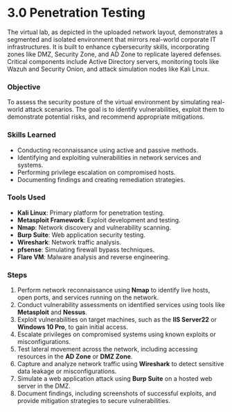 
# 3.0 Penetration Testing

The virtual lab, as depicted in the uploaded network layout, demonstrates a segmented and isolated environment that mirrors real-world corporate IT infrastructures. It is built to enhance cybersecurity skills, incorporating zones like DMZ, Security Zone, and AD Zone to replicate layered defenses. Critical components include Active Directory servers, monitoring tools like Wazuh and Security Onion, and attack simulation nodes like Kali Linux.

### Objective  
To assess the security posture of the virtual environment by simulating real-world attack scenarios. The goal is to identify vulnerabilities, exploit them to demonstrate potential risks, and recommend appropriate mitigations.

### Skills Learned  
- Conducting reconnaissance using active and passive methods.  
- Identifying and exploiting vulnerabilities in network services and systems.  
- Performing privilege escalation on compromised hosts.  
- Documenting findings and creating remediation strategies.

### Tools Used  
- **Kali Linux**: Primary platform for penetration testing.  
- **Metasploit Framework**: Exploit development and testing.  
- **Nmap**: Network discovery and vulnerability scanning.  
- **Burp Suite**: Web application security testing.  
- **Wireshark**: Network traffic analysis.  
- **pfsense**: Simulating firewall bypass techniques.  
- **Flare VM**: Malware analysis and reverse engineering.

### Steps  
1. Perform network reconnaissance using **Nmap** to identify live hosts, open ports, and services running on the network.  
2. Conduct vulnerability assessments on identified services using tools like **Metasploit** and **Nessus**.  
3. Exploit vulnerabilities on target machines, such as the **IIS Server22** or **Windows 10 Pro**, to gain initial access.  
4. Escalate privileges on compromised systems using known exploits or misconfigurations.  
5. Test lateral movement across the network, including accessing resources in the **AD Zone** or **DMZ Zone**.  
6. Capture and analyze network traffic using **Wireshark** to detect sensitive data leakage or misconfigurations.  
7. Simulate a web application attack using **Burp Suite** on a hosted web server in the DMZ.  
8. Document findings, including screenshots of successful exploits, and provide mitigation strategies to secure vulnerabilities.

